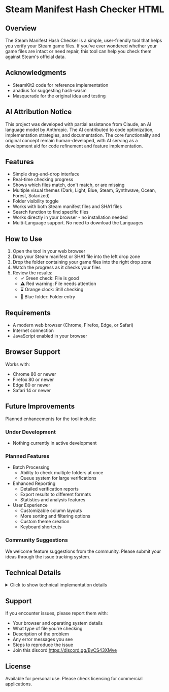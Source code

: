 # Steam Manifest Hash Checker HTML

## Overview
The Steam Manifest Hash Checker is a simple, user-friendly tool that helps you verify your Steam game files. If you've ever wondered whether your game files are intact or need repair, this tool can help you check them against Steam's official data.

## Acknowledgments
- SteamKit2 code for reference implementation
- anadius for suggesting hash-wasm
- Masquerade for the original idea and testing

## AI Attribution Notice
This project was developed with partial assistance from Claude, an AI language model by Anthropic. The AI contributed to code optimization, implementation strategies, and documentation. The core functionality and original concept remain human-developed, with AI serving as a development aid for code refinement and feature implementation.

## Features
- Simple drag-and-drop interface
- Real-time checking progress
- Shows which files match, don't match, or are missing
- Multiple visual themes (Dark, Light, Blue, Steam, Synthwave, Ocean, Forest, Solarized)
- Folder visibility toggle
- Works with both Steam manifest files and SHA1 files
- Search function to find specific files
- Works directly in your browser - no installation needed
- Multi-Language support. No need to download the Languages
## How to Use
1. Open the tool in your web browser
2. Drop your Steam manifest or SHA1 file into the left drop zone
3. Drop the folder containing your game files into the right drop zone
4. Watch the progress as it checks your files
5. Review the results:
   - ✓ Green check: File is good
   - ⚠ Red warning: File needs attention
   - ⌛ Orange clock: Still checking
   - 📁 Blue folder: Folder entry

## Requirements
- A modern web browser (Chrome, Firefox, Edge, or Safari)
- Internet connection
- JavaScript enabled in your browser

## Browser Support
Works with:
- Chrome 80 or newer
- Firefox 80 or newer
- Edge 80 or newer
- Safari 14 or newer

## Future Improvements
Planned enhancements for the tool include:

### Under Development
- Nothing currently in active development

### Planned Features
- Batch Processing
  - Ability to check multiple folders at once
  - Queue system for large verifications
- Enhanced Reporting
  - Detailed verification reports
  - Export results to different formats
  - Statistics and analysis features
- User Experience
  - Customizable column layouts
  - More sorting and filtering options
  - Custom theme creation
  - Keyboard shortcuts

### Community Suggestions
We welcome feature suggestions from the community. Please submit your ideas through the issue tracking system.

## Technical Details
<details>
<summary>Click to show technical implementation details</summary>

### Implementation Features
- Using hash-wasm (v4.11.0) for fast SHA-1 computation
- 8MB chunk processing for efficient memory use
- Advanced path matching system
- Real-time progress tracking
- Supports multiple SHA1 file formats:
  - `<hash> *<filename>`
  - `SHA1(<filename>)= <hash>`
  - `<hash> <filename>`

### Architecture
- WebAssembly for hash calculations
- Protobuf parsing for Steam manifests
- Modular component design
- Score-based path matching
- Memory-efficient file processing
- Asynchronous operations

### Performance Optimizations
- Chunked file processing
- Throttled progress updates
- WebAssembly acceleration
- Optimized folder structure management
- Efficient path matching algorithms
</details>

## Support
If you encounter issues, please report them with:
- Your browser and operating system details
- What type of file you're checking
- Description of the problem
- Any error messages you see
- Steps to reproduce the issue
- Join this discord https://discord.gg/ByCS43XMve 

## License
Available for personal use. Please check licensing for commercial applications.
